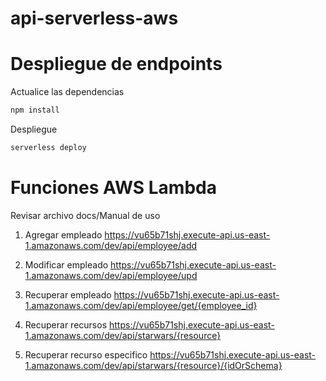 # api-serverless-aws

# Despliegue de endpoints

Actualice las dependencias 
```sh
npm install
```

Despliegue
```sh
serverless deploy
```


# Funciones AWS Lambda
Revisar archivo docs/Manual de uso

1. Agregar empleado
https://vu65b71shj.execute-api.us-east-1.amazonaws.com/dev/api/employee/add 

3. Modificar empleado
https://vu65b71shj.execute-api.us-east-1.amazonaws.com/dev/api/employee/upd

5. Recuperar empleado
https://vu65b71shj.execute-api.us-east-1.amazonaws.com/dev/api/employee/get/{employee_id}

7. Recuperar recursos
https://vu65b71shj.execute-api.us-east-1.amazonaws.com/dev/api/starwars/{resource} 

9. Recuperar recurso especifico
https://vu65b71shj.execute-api.us-east-1.amazonaws.com/dev/api/starwars/{resource}/{idOrSchema}
